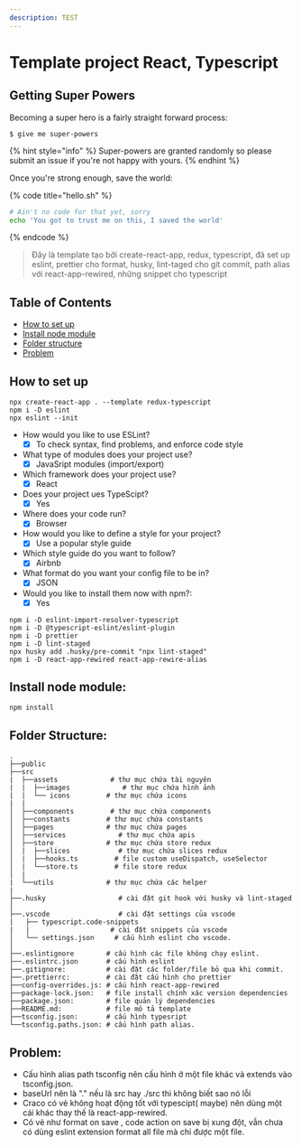```yaml
---
description: TEST
---
```


# Template project React, Typescript

## Getting Super Powers

Becoming a super hero is a fairly straight forward process:

```
$ give me super-powers
```

{% hint style="info" %}
 Super-powers are granted randomly so please submit an issue if you're not happy with yours.
{% endhint %}

Once you're strong enough, save the world:

{% code title="hello.sh" %}
```bash
# Ain't no code for that yet, sorry
echo 'You got to trust me on this, I saved the world'
```
{% endcode %}

> Đây là template tạo bởi create-react-app, redux, typescript, đã set up eslint, prettier cho format, husky, lint-taged cho git commit, path alias với react-app-rewired, những snippet cho typescript

## Table of Contents

* [How to set up](./#how-to-set-up)
* [Install node module](./#install-node-module)
* [Folder structure](./#folder-structure)
* [Problem](./#problem)

## How to set up

```text
npx create-react-app . --template redux-typescript
npm i -D eslint
npx eslint --init
```

* How would you like to use ESLint?
  * [x] To check syntax, find problems, and enforce code style
* What type of modules does your project use?
  * [x] JavaSript modules \(import/export\)
* Which framework does your project use?
  * [x] React
* Does your project ues TypeScipt?
  * [x] Yes
* Where does your code run?
  * [x] Browser
* How would you like to define a style for your project?
  * [x] Use a popular style guide
* Which style guide do you want to follow?
  * [x] Airbnb
* What format do you want your config file to be in?
  * [x] JSON
* Would you like to install them now with npm?:
  * [x] Yes

```text
npm i -D eslint-import-resolver-typescript
npm i -D @typescript-eslint/eslint-plugin
npm i -D prettier
npm i -D lint-staged
npx husky add .husky/pre-commit "npx lint-staged"
npm i -D react-app-rewired react-app-rewire-alias
```

## Install node module:

```text
npm install
```

## Folder Structure:

```text
.
├──public
├──src
|  ├──assets             # thư mục chứa tài nguyên
|  |  ├──images             # thư mục chứa hình ảnh
|  |  └── icons         # thư mục chứa icons
|  |
│  ├──components         # thư mục chứa components
│  ├──constants         # thư mục chứa constants
│  ├──pages             # thư mục chứa pages
│  ├──services             # thư mục chứa apis
│  ├──store             # thư mục chứa store redux
│  |  ├──slices            # thư mục chứa slices redux
│  |  ├──hooks.ts         # file custom useDispatch, useSelector
│  |  └──store.ts         # file store redux
│  |
|  └──utils             # thư mục chứa các helper
|
├──.husky                  # cài đặt git hook với husky và lint-staged
│
├──.vscode                 # cài đặt settings của vscode
|   ├── typescript.code-snippets
|   |                    # cài đặt snippets của vscode
│   └── settings.json     # cấu hình eslint cho vscode.
│
├──.eslintignore        # cấu hình các file không chạy eslint.
├──.eslintrc.json       # cấu hình eslint
├──.gitignore:          # cài đặt các folder/file bỏ qua khi commit.
├──.prettierrc:         # cài đặt cấu hình cho prettier
├──config-overrides.js: # cấu hình react-app-rewired
├──package-lock.json:   # file install chính xác version dependencies
├──package.json:        # file quản lý dependencies
├──README.md:           # file mô tả template
├──tsconfig.json:       # cấu hình typesript
└──tsconfig.paths.json: # cấu hình path alias.
```

## Problem:

* Cấu hình alias path tsconfig nên cấu hình ở một file khác và extends vào tsconfig.json.
* baseUrl nên là "." nếu là src hay ./src thì không biết sao nó lỗi
* Craco có vẻ không hoạt động tốt với typescipt\( maybe\) nên dùng một cái khác thay thế là react-app-rewired.
* Có vẻ như format on save , code action on save bị xung đột, vẫn chưa có dùng eslint extension format all file mà chỉ được một file.

